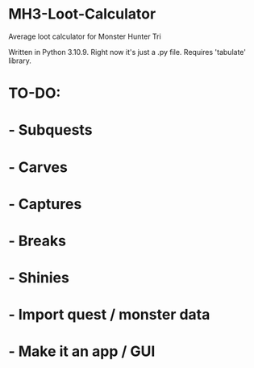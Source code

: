 # MH3-Loot-Calculator
Average loot calculator for Monster Hunter Tri

Written in Python 3.10.9.
Right now it's just a .py file. Requires 'tabulate' library.

# TO-DO:
# - Subquests
# - Carves
# - Captures
# - Breaks
# - Shinies
# - Import quest / monster data
# - Make it an app / GUI
